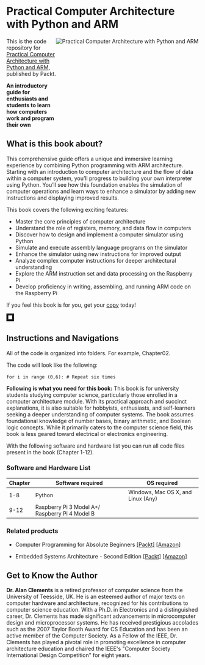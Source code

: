 # Practical Computer Architecture with Python and ARM 

<a href="https://www.packtpub.com/product/practical-computer-architecture-with-python-and-arm/9781837636679?utm_source=github&utm_medium=repository&utm_campaign="><img src="https://content.packt.com/B19624/cover_image_small.png" alt="
Practical Computer Architecture with Python and ARM" height="256px" align="right"></a>

This is the code repository for [Practical Computer Architecture with Python and ARM](https://www.packtpub.com/product/practical-computer-architecture-with-python-and-arm/9781837636679?utm_source=github&utm_medium=repository&utm_campaign=), published by Packt.

**An introductory guide for enthusiasts and students to learn how computers work and program their own**

## What is this book about?
This comprehensive guide offers a unique and immersive learning experience by combining Python programming with ARM architecture.
Starting with an introduction to computer architecture and the flow of data within a computer system, you’ll progress to building your own interpreter using Python. You’ll see how this foundation enables the simulation of computer operations and learn ways to enhance a simulator by adding new instructions and displaying improved results.

This book covers the following exciting features:
* Master the core principles of computer architecture
* Understand the role of registers, memory, and data flow in computers
* Discover how to design and implement a computer simulator using Python
* Simulate and execute assembly language programs on the simulator
* Enhance the simulator using new instructions for improved output
* Analyze complex computer instructions for deeper architectural understanding
* Explore the ARM instruction set and data processing on the Raspberry Pi
* Develop proficiency in writing, assembling, and running ARM code on the Raspberry Pi

If you feel this book is for you, get your [copy](https://www.amazon.com/dp/1837636672) today!

<a href="https://www.packtpub.com/?utm_source=github&utm_medium=banner&utm_campaign=GitHubBanner"><img src="https://raw.githubusercontent.com/PacktPublishing/GitHub/master/GitHub.png" 
alt="https://www.packtpub.com/" border="5" /></a>

## Instructions and Navigations
All of the code is organized into folders. For example, Chapter02.

The code will look like the following:
```
for i in range (0,6): # Repeat six times
```

**Following is what you need for this book:**
This book is for university students studying computer science, particularly those enrolled in a computer architecture module. With its practical approach and succinct explanations, it is also suitable for hobbyists, enthusiasts, and self-learners seeking a deeper understanding of computer systems. The book assumes foundational knowledge of number bases, binary arithmetic, and Boolean logic concepts. While it primarily caters to the computer science field, this book is less geared toward electrical or electronics engineering.

With the following software and hardware list you can run all code files present in the book (Chapter 1-12).
### Software and Hardware List
| Chapter | Software required | OS required |
| -------- | ------------------------------------ | ----------------------------------- |
| 1-8 | Python | Windows, Mac OS X, and Linux (Any) |
| 9-12 | Raspberry Pi 3 Model A+/ Raspberry Pi 4 Model B | |

### Related products
* Computer Programming for Absolute Beginners [[Packt]](https://www.packtpub.com/product/computer-programming-for-absolute-beginners/9781839216862?utm_source=github&utm_medium=repository&utm_campaign=9781839216862) [[Amazon]](https://www.amazon.com/dp/1839216867)

* Embedded Systems Architecture - Second Edition [[Packt]](https://www.packtpub.com/product/embedded-systems-architecture-second-edition/9781803239545?utm_source=github&utm_medium=repository&utm_campaign=9781803239545) [[Amazon]](https://www.amazon.com/dp/1803239549)


## Get to Know the Author
**Dr. Alan Clements**
is a retired professor of computer science from the University of Teesside, UK. He is an esteemed author of major texts on computer hardware and architecture, recognized for his contributions to computer science education. With a Ph.D. in Electronics and a distinguished career, Dr. Clements has made significant advancements in microcomputer design and microprocessor systems. He has received prestigious accolades such as the 2007 Taylor Booth Award for CS Education and has been an active member of the Computer Society. As a Fellow of the IEEE, Dr. Clements has played a pivotal role in promoting excellence in computer architecture education and chaired the IEEE's "Computer Society International Design Competition" for eight years.
